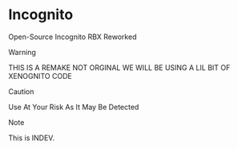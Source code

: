 # Incognito
Open-Source Incognito RBX Reworked


> [!WARNING]  
> THIS IS A REMAKE NOT ORGINAL WE WILL BE USING A LIL BIT OF XENOGNITO CODE

> [!CAUTION]
> Use At Your Risk As It May Be Detected


> [!NOTE]
> This is INDEV.
